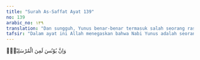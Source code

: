 ```yaml
---
title: "Surah As-Saffat Ayat 139"
no: 139
arabic_no: ١٣٩
translation: "Dan sungguh, Yunus benar-benar termasuk salah seorang rasul,"
tafsir: "Dalam ayat ini Allah menegaskan bahwa Nabi Yunus adalah seorang rasul Allah. Ia diutus ke negeri Niniveh (Nainawa), salah satu kota kerajaan Asyuria di pinggir sungai Tigris (daerah Mosul, Irak sekarang). Ia berusaha menyadarkan kaumnya untuk tidak mempertuhankan berhala, dan mengajak mereka untuk mempercayai dan menyembah Tuhan Yang Maha Esa, yaitu Allah swt, tetapi mereka menentangnya."
---
```

وَاِنَّ يُوْنُسَ لَمِنَ الْمُرْسَلِيْنَۗ 